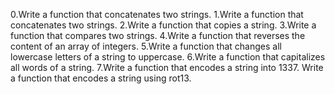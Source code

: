 0.Write a function that concatenates two strings.
1.Write a function that concatenates two strings.
2.Write a function that copies a string.
3.Write a function that compares two strings.
4.Write a function that reverses the content of an array of integers.
5.Write a function that changes all lowercase letters of a string to uppercase.
6.Write a function that capitalizes all words of a string.
7.Write a function that encodes a string into 1337.
Write a function that encodes a string using rot13.
